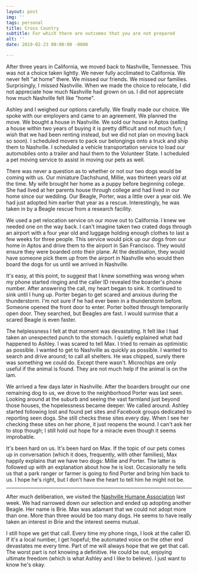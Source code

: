 ```yaml
---
layout: post
img: ''
tags: personal
title: Cross Country
subtitle: For which there are outcomes that you are not prepared
alt: ''
date: 2019-02-23 00:00:00 -0600

---
```

After three years in California, we moved back to Nashville, Tennessee. This was not a choice taken lightly. We never fully acclimated to California. We never felt "at home" there. We missed our friends. We missed our families. Surprisingly, I missed Nashville. When we made the choice to relocate, I did not appreciate how much Nashville had grown on us. I did not appreciate how much Nashville felt like "home".

Ashley and I weighed our options carefully. We finally made our choice. We spoke with our employers and came to an agreement. We planned the move. We bought a house in Nashville. We sold our house in Aptos (selling a house within two years of buying it is pretty difficult and not much fun; I wish that we had been renting instead, but we did not plan on moving back so soon). I scheduled movers to pack our belongings onto a truck and ship them to Nashville. I scheduled a vehicle transportation service to load our automobiles onto a trailer and haul them to the Volunteer State. I scheduled a pet moving service to assist in moving our pets as well.

There was never a question as to whether or not our two dogs would be coming with us. Our miniature Dachshund, Millie, was thirteen years old at the time. My wife brought her home as a puppy before beginning college. She had lived at her parents house through college and had lived in our home since our wedding. Our Beagle, Porter, was a little over a year old. We had just adopted him earlier that year as a rescue. Interestingly, he was taken in by a Beagle rescue from a research facility.

We used a pet relocation service on our move out to California. I knew we needed one on the way back. I can't imagine taken two crated dogs through an airport with a four year old and luggage holding enough clothes to last a few weeks for three people. This service would pick up our dogs from our home in Aptos and drive them to the airport in San Francisco. They would ensure they were boarded onto their plane. At the destination, they would have someone pick them up from the airport in Nashville who would then board the dogs for us until we arrived in Nashville.

It's easy, at this point, to suggest that I knew something was wrong when my phone started ringing and the caller ID revealed the boarder's phone number. After answering the call, my heart began to sink. It continued to sink until I hung up. Porter began to get scared and anxious during the thunderstorm. I'm not sure if he had ever been in a thunderstorm before. Someone opened the front door to enter. Porter bolted through temporarily open door. They searched, but Beagles are fast. I would surmise that a scared Beagle is even faster.

The helplessness I felt at that moment was devastating. It felt like I had taken an unexpected punch to the stomach. I quietly explained what had happened to Ashley. I was scared to tell Max. I tried to remain as optimistic as possible. I wanted to get to Nashville as quickly as possible. I wanted to search and drive around; to call all shelters. He was chipped, surely there was something we could do. Except there wasn't. Microchips are only useful if the animal is found. They are not much help if the animal is on the lam.

We arrived a few days later in Nashville. After the boarders brought our one remaining dog to us, we drove to the neighborhood Porter was last seen. Looking around at the suburb and seeing the vast farmland just beyond those houses, the hopelessness became deeper. We called around. Ashley started following lost and found pet sites and Facebook groups dedicated to reporting seen dogs. She still checks these sites every day. When I see her checking these sites on her phone, it just reopens the wound. I can't ask her to stop though; I still hold out hope for a miracle even though it seems improbable.

It's been hard on us. It's been hard on Max. If the topic of our pets comes up in conversation (which it does, frequently, with other families), Max happily explains that we have two dogs: Millie and Porter. The latter is followed up with an explanation about how he is lost. Occasionally he tells us that a park ranger or farmer is going to find Porter and bring him back to us. I hope he's right, but I don't have the heart to tell him he might not be.

***

After much deliberation, we visited the [Nashville Humane Association](http://nashvillehumane.org) last week. We had narrowed down our selection and ended up adopting another Beagle. Her name is Brie. Max was adamant that we could not adopt more than one. More than three would be too many dogs. He seems to have really taken an interest in Brie and the interest seems mutual.

I still hope we get that call. Every time my phone rings, I look at the caller ID. If it's a local number, I get hopeful; the automated voice on the other end devastates me every time. Part of me will always hope that we get that call. The worst part is not knowing a definitive. He could be out, enjoying ultimate freedom (which is what Ashley and I like to believe). I just want to know he's okay.